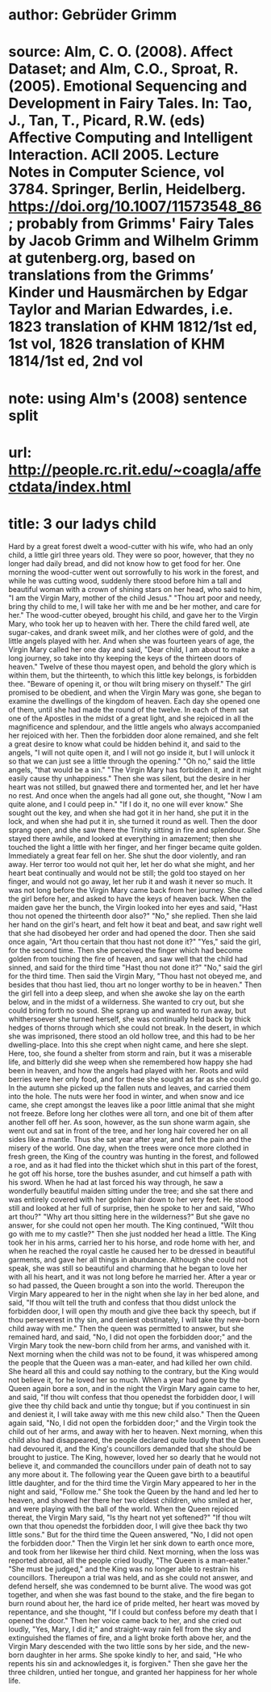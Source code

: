 # author: Gebrüder Grimm
# source: Alm, C. O. (2008). Affect Dataset; and Alm, C.O., Sproat, R. (2005). Emotional Sequencing and Development in Fairy Tales. In: Tao, J., Tan, T., Picard, R.W. (eds) Affective Computing and Intelligent Interaction. ACII 2005. Lecture Notes in Computer Science, vol 3784. Springer, Berlin, Heidelberg. https://doi.org/10.1007/11573548_86; probably from Grimms' Fairy Tales by Jacob Grimm and Wilhelm Grimm at gutenberg.org, based on translations from the Grimms’ Kinder und Hausmärchen by Edgar Taylor and Marian Edwardes, i.e. 1823 translation of KHM 1812/1st ed, 1st vol, 1826 translation of KHM 1814/1st ed, 2nd vol
# note: using Alm's (2008) sentence split
# url: http://people.rc.rit.edu/~coagla/affectdata/index.html
# title: 3 our ladys child

Hard by a great forest dwelt a wood-cutter with his wife, who had an only child, a little girl three years old.
They were so poor, however, that they no longer had daily bread, and did not know how to get food for her.
One morning the wood-cutter went out sorrowfully to his work in the forest, and while he was cutting wood, suddenly there stood before him a tall and beautiful woman with a crown of shining stars on her head, who said to him, "I am the Virgin Mary, mother of the child Jesus."
"Thou art poor and needy, bring thy child to me, I will take her with me and be her mother, and care for her."
The wood-cutter obeyed, brought his child, and gave her to the Virgin Mary, who took her up to heaven with her.
There the child fared well, ate sugar-cakes, and drank sweet milk, and her clothes were of gold, and the little angels played with her.
And when she was fourteen years of age, the Virgin Mary called her one day and said, "Dear child, I am about to make a long journey, so take into thy keeping the keys of the thirteen doors of heaven."
Twelve of these thou mayest open, and behold the glory which is within them, but the thirteenth, to which this little key belongs, is forbidden thee.
"Beware of opening it, or thou wilt bring misery on thyself."
The girl promised to be obedient, and when the Virgin Mary was gone, she began to examine the dwellings of the kingdom of heaven.
Each day she opened one of them, until she had made the round of the twelve.
In each of them sat one of the Apostles in the midst of a great light, and she rejoiced in all the magnificence and splendour, and the little angels who always accompanied her rejoiced with her.
Then the forbidden door alone remained, and she felt a great desire to know what could be hidden behind it, and said to the angels, "I will not quite open it, and I will not go inside it, but I will unlock it so that we can just see a little through the opening."
"Oh no," said the little angels, "that would be a sin."
"The Virgin Mary has forbidden it, and it might easily cause thy unhappiness."
Then she was silent, but the desire in her heart was not stilled, but gnawed there and tormented her, and let her have no rest.
And once when the angels had all gone out, she thought, "Now I am quite alone, and I could peep in."
"If I do it, no one will ever know."
She sought out the key, and when she had got it in her hand, she put it in the lock, and when she had put it in, she turned it round as well.
Then the door sprang open, and she saw there the Trinity sitting in fire and splendour.
She stayed there awhile, and looked at everything in amazement; then she touched the light a little with her finger, and her finger became quite golden.
Immediately a great fear fell on her.
She shut the door violently, and ran away.
Her terror too would not quit her, let her do what she might, and her heart beat continually and would not be still; the gold too stayed on her finger, and would not go away, let her rub it and wash it never so much.
It was not long before the Virgin Mary came back from her journey.
She called the girl before her, and asked to have the keys of heaven back.
When the maiden gave her the bunch, the Virgin looked into her eyes and said, "Hast thou not opened the thirteenth door also?"
"No," she replied.
Then she laid her hand on the girl's heart, and felt how it beat and beat, and saw right well that she had disobeyed her order and had opened the door.
Then she said once again, "Art thou certain that thou hast not done it?"
"Yes," said the girl, for the second time.
Then she perceived the finger which had become golden from touching the fire of heaven, and saw well that the child had sinned, and said for the third time "Hast thou not done it?"
"No," said the girl for the third time.
Then said the Virgin Mary, "Thou hast not obeyed me, and besides that thou hast lied, thou art no longer worthy to be in heaven."
Then the girl fell into a deep sleep, and when she awoke she lay on the earth below, and in the midst of a wilderness.
She wanted to cry out, but she could bring forth no sound.
She sprang up and wanted to run away, but whithersoever she turned herself, she was continually held back by thick hedges of thorns through which she could not break.
In the desert, in which she was imprisoned, there stood an old hollow tree, and this had to be her dwelling-place.
Into this she crept when night came, and here she slept.
Here, too, she found a shelter from storm and rain, but it was a miserable life, and bitterly did she weep when she remembered how happy she had been in heaven, and how the angels had played with her.
Roots and wild berries were her only food, and for these she sought as far as she could go.
In the autumn she picked up the fallen nuts and leaves, and carried them into the hole.
The nuts were her food in winter, and when snow and ice came, she crept amongst the leaves like a poor little animal that she might not freeze.
Before long her clothes were all torn, and one bit of them after another fell off her.
As soon, however, as the sun shone warm again, she went out and sat in front of the tree, and her long hair covered her on all sides like a mantle.
Thus she sat year after year, and felt the pain and the misery of the world.
One day, when the trees were once more clothed in fresh green, the King of the country was hunting in the forest, and followed a roe, and as it had fled into the thicket which shut in this part of the forest, he got off his horse, tore the bushes asunder, and cut himself a path with his sword.
When he had at last forced his way through, he saw a wonderfully beautiful maiden sitting under the tree; and she sat there and was entirely covered with her golden hair down to her very feet.
He stood still and looked at her full of surprise, then he spoke to her and said, "Who art thou?"
"Why art thou sitting here in the wilderness?"
But she gave no answer, for she could not open her mouth.
The King continued, "Wilt thou go with me to my castle?"
Then she just nodded her head a little.
The King took her in his arms, carried her to his horse, and rode home with her, and when he reached the royal castle he caused her to be dressed in beautiful garments, and gave her all things in abundance.
Although she could not speak, she was still so beautiful and charming that he began to love her with all his heart, and it was not long before he married her.
After a year or so had passed, the Queen brought a son into the world.
Thereupon the Virgin Mary appeared to her in the night when she lay in her bed alone, and said, "If thou wilt tell the truth and confess that thou didst unlock the forbidden door, I will open thy mouth and give thee back thy speech, but if thou perseverest in thy sin, and deniest obstinately, I will take thy new-born child away with me."
Then the queen was permitted to answer, but she remained hard, and said, "No, I did not open the forbidden door;" and the Virgin Mary took the new-born child from her arms, and vanished with it.
Next morning when the child was not to be found, it was whispered among the people that the Queen was a man-eater, and had killed her own child.
She heard all this and could say nothing to the contrary, but the King would not believe it, for he loved her so much.
When a year had gone by the Queen again bore a son, and in the night the Virgin Mary again came to her, and said, "If thou wilt confess that thou openedst the forbidden door, I will give thee thy child back and untie thy tongue; but if you continuest in sin and deniest it, I will take away with me this new child also."
Then the Queen again said, "No, I did not open the forbidden door;" and the Virgin took the child out of her arms, and away with her to heaven.
Next morning, when this child also had disappeared, the people declared quite loudly that the Queen had devoured it, and the King's councillors demanded that she should be brought to justice.
The King, however, loved her so dearly that he would not believe it, and commanded the councillors under pain of death not to say any more about it.
The following year the Queen gave birth to a beautiful little daughter, and for the third time the Virgin Mary appeared to her in the night and said, "Follow me."
She took the Queen by the hand and led her to heaven, and showed her there her two eldest children, who smiled at her, and were playing with the ball of the world.
When the Queen rejoiced thereat, the Virgin Mary said, "Is thy heart not yet softened?"
"If thou wilt own that thou openedst the forbidden door, I will give thee back thy two little sons."
But for the third time the Queen answered, "No, I did not open the forbidden door."
Then the Virgin let her sink down to earth once more, and took from her likewise her third child.
Next morning, when the loss was reported abroad, all the people cried loudly, "The Queen is a man-eater."
"She must be judged," and the King was no longer able to restrain his councillors.
Thereupon a trial was held, and as she could not answer, and defend herself, she was condemned to be burnt alive.
The wood was got together, and when she was fast bound to the stake, and the fire began to burn round about her, the hard ice of pride melted, her heart was moved by repentance, and she thought, "If I could but confess before my death that I opened the door."
Then her voice came back to her, and she cried out loudly, "Yes, Mary, I did it;" and straight-way rain fell from the sky and extinguished the flames of fire, and a light broke forth above her, and the Virgin Mary descended with the two little sons by her side, and the new-born daughter in her arms.
She spoke kindly to her, and said, "He who repents his sin and acknowledges it, is forgiven."
Then she gave her the three children, untied her tongue, and granted her happiness for her whole life.
